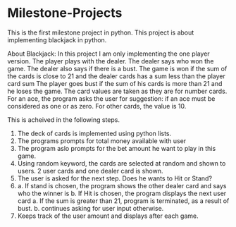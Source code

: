 # Milestone-Projects

 This is the first milestone project in python. This project is about implementing blackjack in python.

About Blackjack: 
 In this project I am only implementing the one player version. The player plays with the dealer. 
 The dealer says who won the game. The dealer also says if there is a bust.
 The game is won if the sum of the cards is close to 21 and the dealer cards has a sum less than the player card sum
 The player goes bust if the sum of his cards is more than 21 and he loses the game.
 The card values are taken as they are for number cards. For an ace, the program asks the user for suggestion: 
 if an ace must be considered as one or as zero. For other cards, the value is 10.

This is acheived in the following steps.
1. The deck of cards is implemented using python lists.
2. The programs prompts for total money available with user
3. The program aslo prompts for the bet amount he want to play in this game.
4. Using random keyword, the cards are selected at random and shown to users. 2 user cards and one dealer card is shown.
5. The user is asked for the next step. Does he wants to Hit or Stand?
6. a. If stand is chosen, the program shows the other dealer card and says who the winner is
   b. If Hit is chosen, the program displays the next user card
     a. If the sum is greater than 21, program is terminated, as a result of bust.
     b. continues asking for user input otherwise.
7. Keeps track of the user amount and displays after each game.

